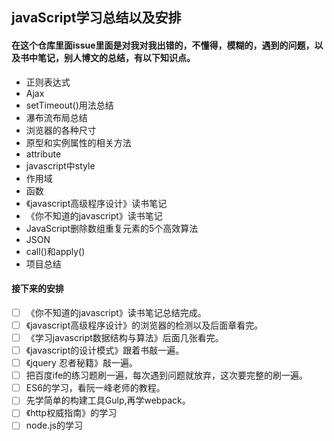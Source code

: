 ## javaScript学习总结以及安排

#### 在这个仓库里面issue里面是对我对我出错的，不懂得，模糊的，遇到的问题，以及书中笔记，别人博文的总结，有以下知识点。

* 正则表达式
* Ajax
* setTimeout()用法总结
* 瀑布流布局总结
* 浏览器的各种尺寸
* 原型和实例属性的相关方法
* attribute
* javascript中style
* 作用域
* 函数
* 《javascript高级程序设计》读书笔记
* 《你不知道的javascript》读书笔记
* JavaScript删除数组重复元素的5个高效算法
* JSON
* call()和apply()
* 项目总结

#### 接下来的安排

- [ ] 《你不知道的javascript》读书笔记总结完成。
- [ ] 《javascript高级程序设计》的浏览器的检测以及后面章看完。
- [ ] 《学习javascript数据结构与算法》后面几张看完。
- [ ] 《javascript的设计模式》跟着书敲一遍。
- [ ] 《jquery 忍者秘籍》敲一遍。
- [ ] 把百度ife的练习题刷一遍，每次遇到问题就放弃，这次要完整的刷一遍。
- [ ] ES6的学习，看阮一峰老师的教程。
- [ ] 先学简单的构建工具Gulp,再学webpack。
- [ ] 《http权威指南》的学习
- [ ] node.js的学习
